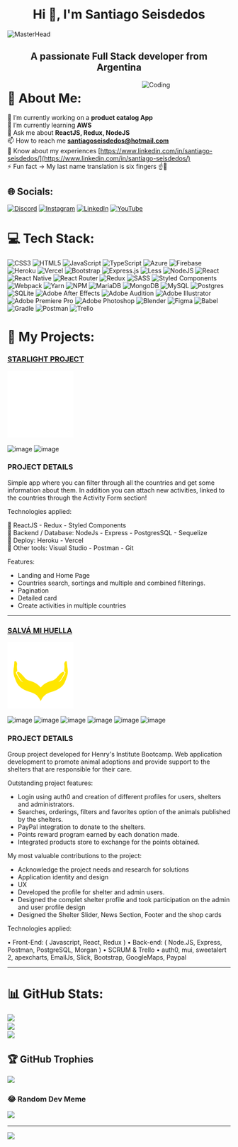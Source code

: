 <h1 align="center">Hi 👋, I'm Santiago Seisdedos</h1>

![MasterHead](/baner.gif)


<h2 align="center">A passionate Full Stack developer from Argentina</h2>

<img align="right" alt="Coding" width="200" src="https://user-images.githubusercontent.com/52352285/96442452-c64f2700-1228-11eb-8c92-35a64d4cef32.gif" />


# 💫 About Me:
🔭 I’m currently working on a **product catalog App**<br>
🌱 I’m currently learning **AWS**<br>
💬 Ask me about **ReactJS, Redux, NodeJS**<br>
📫 How to reach me **santiagoseisdedos@hotmail.com**<br>
📄 Know about my experiences [https://www.linkedin.com/in/santiago-seisdedos/](https://www.linkedin.com/in/santiago-seisdedos/)<br>
⚡ Fun fact -> My last name translation is six fingers ☝🤚


## 🌐 Socials:
[![Discord](https://img.shields.io/badge/Discord-%237289DA.svg?logo=discord&logoColor=white)](htttps://discord.gg/GODOS#4711) [![Instagram](https://img.shields.io/badge/Instagram-%23E4405F.svg?logo=Instagram&logoColor=white)](https://instagram.com/https://www.instagram.com/santi6d2/) [![LinkedIn](https://img.shields.io/badge/LinkedIn-%230077B5.svg?logo=linkedin&logoColor=white)](https://linkedin.com/in/https://www.linkedin.com/in/santiago-seisdedos/) [![YouTube](https://img.shields.io/badge/YouTube-%23FF0000.svg?logo=YouTube&logoColor=white)](https://youtube.com/c/https://www.youtube.com/channel/UC1cJMP7xxOewp3-XMMf8FkA) 

# 💻 Tech Stack:
![CSS3](https://img.shields.io/badge/css3-%231572B6.svg?style=for-the-badge&logo=css3&logoColor=white) ![HTML5](https://img.shields.io/badge/html5-%23E34F26.svg?style=for-the-badge&logo=html5&logoColor=white) ![JavaScript](https://img.shields.io/badge/javascript-%23323330.svg?style=for-the-badge&logo=javascript&logoColor=%23F7DF1E) ![TypeScript](https://img.shields.io/badge/typescript-%23007ACC.svg?style=for-the-badge&logo=typescript&logoColor=white) ![Azure](https://img.shields.io/badge/azure-%230072C6.svg?style=for-the-badge&logo=azure-devops&logoColor=white) ![Firebase](https://img.shields.io/badge/firebase-%23039BE5.svg?style=for-the-badge&logo=firebase) ![Heroku](https://img.shields.io/badge/heroku-%23430098.svg?style=for-the-badge&logo=heroku&logoColor=white) ![Vercel](https://img.shields.io/badge/vercel-%23000000.svg?style=for-the-badge&logo=vercel&logoColor=white) ![Bootstrap](https://img.shields.io/badge/bootstrap-%23563D7C.svg?style=for-the-badge&logo=bootstrap&logoColor=white) ![Express.js](https://img.shields.io/badge/express.js-%23404d59.svg?style=for-the-badge&logo=express&logoColor=%2361DAFB) ![Less](https://img.shields.io/badge/less-2B4C80?style=for-the-badge&logo=less&logoColor=white) ![NodeJS](https://img.shields.io/badge/node.js-6DA55F?style=for-the-badge&logo=node.js&logoColor=white) ![React](https://img.shields.io/badge/react-%2320232a.svg?style=for-the-badge&logo=react&logoColor=%2361DAFB) ![React Native](https://img.shields.io/badge/react_native-%2320232a.svg?style=for-the-badge&logo=react&logoColor=%2361DAFB) ![React Router](https://img.shields.io/badge/React_Router-CA4245?style=for-the-badge&logo=react-router&logoColor=white) ![Redux](https://img.shields.io/badge/redux-%23593d88.svg?style=for-the-badge&logo=redux&logoColor=white) ![SASS](https://img.shields.io/badge/SASS-hotpink.svg?style=for-the-badge&logo=SASS&logoColor=white) ![Styled Components](https://img.shields.io/badge/styled--components-DB7093?style=for-the-badge&logo=styled-components&logoColor=white) ![Webpack](https://img.shields.io/badge/webpack-%238DD6F9.svg?style=for-the-badge&logo=webpack&logoColor=black) ![Yarn](https://img.shields.io/badge/yarn-%232C8EBB.svg?style=for-the-badge&logo=yarn&logoColor=white) ![NPM](https://img.shields.io/badge/NPM-%23000000.svg?style=for-the-badge&logo=npm&logoColor=white) ![MariaDB](https://img.shields.io/badge/MariaDB-003545?style=for-the-badge&logo=mariadb&logoColor=white) ![MongoDB](https://img.shields.io/badge/MongoDB-%234ea94b.svg?style=for-the-badge&logo=mongodb&logoColor=white) ![MySQL](https://img.shields.io/badge/mysql-%2300f.svg?style=for-the-badge&logo=mysql&logoColor=white) ![Postgres](https://img.shields.io/badge/postgres-%23316192.svg?style=for-the-badge&logo=postgresql&logoColor=white) ![SQLite](https://img.shields.io/badge/sqlite-%2307405e.svg?style=for-the-badge&logo=sqlite&logoColor=white) ![Adobe After Effects](https://img.shields.io/badge/Adobe%20After%20Effects-9999FF.svg?style=for-the-badge&logo=Adobe%20After%20Effects&logoColor=white) ![Adobe Audition](https://img.shields.io/badge/Adobe%20Audition-9999FF.svg?style=for-the-badge&logo=Adobe%20Audition&logoColor=white) ![Adobe Illustrator](https://img.shields.io/badge/adobeillustrator-%23FF9A00.svg?style=for-the-badge&logo=adobeillustrator&logoColor=white) ![Adobe Premiere Pro](https://img.shields.io/badge/Adobe%20Premiere%20Pro-9999FF.svg?style=for-the-badge&logo=Adobe%20Premiere%20Pro&logoColor=white) ![Adobe Photoshop](https://img.shields.io/badge/adobephotoshop-%2331A8FF.svg?style=for-the-badge&logo=adobephotoshop&logoColor=white) ![Blender](https://img.shields.io/badge/blender-%23F5792A.svg?style=for-the-badge&logo=blender&logoColor=white) 	![Figma](https://img.shields.io/badge/figma-%23F24E1E.svg?style=for-the-badge&logo=figma&logoColor=white) ![Babel](https://img.shields.io/badge/Babel-F9DC3e?style=for-the-badge&logo=babel&logoColor=black) ![Gradle](https://img.shields.io/badge/Gradle-02303A.svg?style=for-the-badge&logo=Gradle&logoColor=white) ![Postman](https://img.shields.io/badge/Postman-FF6C37?style=for-the-badge&logo=postman&logoColor=white) ![Trello](https://img.shields.io/badge/Trello-%23026AA7.svg?style=for-the-badge&logo=Trello&logoColor=white)

# 📌 My Projects:

### [STARLIGHT PROJECT](https://starlight-project.vercel.app/ "Henry Bootcamp Individual Project")
[<img src="logo.png" width="150"/>](https://starlight-project.vercel.app/ "Henry Bootcamp Individual Project")

![image](https://user-images.githubusercontent.com/82905317/185323211-90babe42-7886-4b15-8d3f-66aefe005a71.png)
![image](https://user-images.githubusercontent.com/82905317/185323714-f1e1250d-3bd1-4b9b-999d-bbce63717d93.png)

### PROJECT DETAILS

Simple app where you can filter through all the countries and get some information about them. In addition you can attach new activities, linked to the countries through the Activity Form section!

Technologies applied: 

🔸 ReactJS - Redux - Styled Components <br>
🔸 Backend / Database: NodeJs - Express - PostgresSQL - Sequelize <br>
🔸 Deploy: Heroku - Vercel <br>
🔸 Other tools: Visual Studio - Postman - Git <br>

Features:
- Landing and Home Page
- Countries search, sortings and multiple and combined filterings.
- Pagination
- Detailed card
- Create activities in multiple countries

***


### [SALVÁ MI HUELLA](https://salva-mi-huella.vercel.app/ "Henry Bootcamp Final Project" ) 
[<img src="logo2.png" width="150"/>](https://salva-mi-huella.vercel.app/ "Henry Bootcamp Final Project" ) 

![image](https://user-images.githubusercontent.com/82905317/185330610-9498bd3d-fb8b-4501-a7d2-0636dae37516.png)
![image](https://user-images.githubusercontent.com/82905317/185325716-dd44d456-4a19-48b0-9614-c83523ec8ea7.png)
![image](https://user-images.githubusercontent.com/82905317/185332254-0eaf3c82-3e4c-49cf-b933-ec0eb15e131e.png)
![image](https://user-images.githubusercontent.com/82905317/185331597-6b423109-6e12-4391-bf97-495344dabe14.png)
![image](https://user-images.githubusercontent.com/82905317/185327522-10a6f44f-385f-4cd9-a1b9-57c10d32895f.png)
![image](https://user-images.githubusercontent.com/82905317/185330050-adc5320a-5d84-4332-86e6-ba4f7429ee62.png)

### PROJECT DETAILS

Group project developed for Henry's Institute Bootcamp.
Web application development to promote animal adoptions and provide support to the shelters that are responsible for their care.

Outstanding project features:
- Login using auth0 and creation of different profiles for users, shelters and administrators.
- Searches, orderings, filters and favorites option of the animals published by the shelters.
- PayPal integration to donate to the shelters.
- Points reward program earned by each donation made.
- Integrated products store to exchange for the points obtained.

My most valuable contributions to the project:
- Acknowledge the project needs and research for solutions
- Application identity and design
- UX
- Developed the profile for shelter and admin users.
- Designed the complet shelter profile and took participation on the admin and user profile design
- Designed the Shelter Slider, News Section, Footer and the shop cards

Technologies applied:

• Front-End: ( Javascript, React, Redux )
• Back-end: ( Node.JS, Express, Postman, PostgreSQL, Morgan   )
• SCRUM & Trello
• auth0, mui, sweetalert 2, apexcharts, EmailJs, Slick, Bootstrap, GoogleMaps, Paypal


***


# 📊 GitHub Stats:
![](https://github-readme-stats.vercel.app/api?username=SantiagoSeisdedos&theme=dark&hide_border=false&include_all_commits=false&count_private=true)<br/>
![](https://github-readme-streak-stats.herokuapp.com/?user=SantiagoSeisdedos&theme=dark&hide_border=false)<br/>
![](https://github-readme-stats.vercel.app/api/top-langs/?username=SantiagoSeisdedos&theme=dark&hide_border=false&include_all_commits=false&count_private=true&layout=compact)

## 🏆 GitHub Trophies
![](https://github-profile-trophy.vercel.app/?username=SantiagoSeisdedos&theme=discord&no-frame=false&no-bg=true&margin-w=4)

### 😂 Random Dev Meme
<img src="https://random-memer.herokuapp.com/" width="512px"/>

---
[![](https://visitcount.itsvg.in/api?id=SantiagoSeisdedos&icon=5&color=3)](https://visitcount.itsvg.in)
